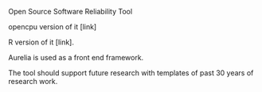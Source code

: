 Open Source Software Reliability Tool

opencpu version of it [link]

R version of it [link].

Aurelia is used as a front end framework.

The tool should support future research with templates of past 30 years of research work. 
